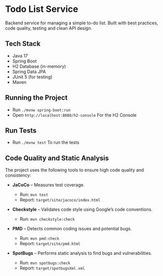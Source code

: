 # Todo List Service

Backend service for managing a simple to-do list. Built with best practices, code quality, testing and clean API design.

## Tech Stack

- Java 17
- Spring Boot
- H2 Database (in-memory)
- Spring Data JPA
- JUnit 5 (for testing)
- Maven

## Running the Project

- Run `./mvnw spring-boot:run`
- Open `http://localhost:8080/h2-console` For the H2 Console

## Run Tests

- Run `./mvnw test` To run the tests

## Code Quality and Static Analysis

The project uses the following tools to ensure high code quality and consistency:

- **JaCoCo** – Measures test coverage.
    - Run: `mvn test`
    - Report: `target/site/jacoco/index.html`

- **Checkstyle** – Validates code style using Google’s code conventions.
    - Run: `mvn checkstyle:check`

- **PMD** – Detects common coding issues and potential bugs.
    - Run: `mvn pmd:check`
    - Report: `target/site/pmd.html`

- **SpotBugs** – Performs static analysis to find bugs and vulnerabilities.
    - Run: `mvn spotbugs:check`
    - Report: `target/spotbugsXml.xml`